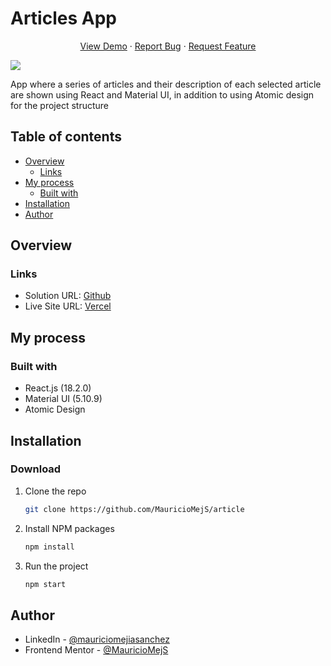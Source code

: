 # Articles App

<p align="center">
    <a href="https://articles-ijhvaf5bp-mauriciomejs.vercel.app/">View Demo</a>
    ·
    <a href="https://github.com/MauricioMejS/article/issues/new">Report Bug</a>
    ·
    <a href="https://github.com/MauricioMejS/article/issues/new">Request Feature</a>
  </p>

![](https://i.imgur.com/KoiJ6mj.png)



App where a series of articles and their description of each selected article are shown using React and Material UI, in addition to using Atomic design for the project structure

## Table of contents

- [Overview](#overview)
  - [Links](#links)
- [My process](#my-process)
  - [Built with](#built-with)
- [Installation](#installation)
- [Author](#author)

## Overview


### Links

- Solution URL: [Github](https://github.com/MauricioMejS/article)
- Live Site URL: [Vercel](https://articles-ijhvaf5bp-mauriciomejs.vercel.app/)

## My process

### Built with

- React.js (18.2.0)
- Material UI (5.10.9)
- Atomic Design


## Installation

### Download

1. Clone the repo
   ```sh
   git clone https://github.com/MauricioMejS/article
   ```
2. Install NPM packages
   ```sh
   npm install
   ```
3. Run the project
   ```js
   npm start
   ```

## Author

- LinkedIn - [@mauriciomejiasanchez](https://www.linkedin.com/in/mauriciomejiasanchez/)
- Frontend Mentor - [@MauricioMejS](https://www.frontendmentor.io/profile/MauricioMejS)